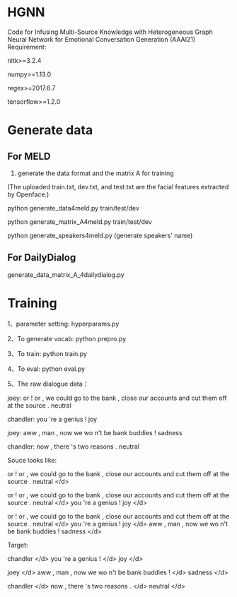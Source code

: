 # HGNN
Code for Infusing Multi-Source Knowledge with Heterogeneous Graph Neural Network for Emotional Conversation Generation (AAAI21)
Requirement: 

nltk>=3.2.4

numpy>=1.13.0

regex>=2017.6.7

tensorflow>=1.2.0
# Generate data
## For MELD
1. generate the data format and the matrix A for training 

(The uploaded train.txt, dev.txt, and test.txt are the facial features extracted by Openface.)

python generate_data4meld.py train/test/dev

python generate_matrix_A4meld.py train/test/dev

python generate_speakers4meld.py (generate speakers' name)

## For DailyDialog
generate_data_matrix_A_4dailydialog.py

# Training
1、parameter setting:
hyperparams.py



2、To generate vocab:
python prepro.py


3、To train:
python train.py


4、To eval:
python eval.py


5、The raw dialogue data：

joey: or ! or , we could go to the bank , close our accounts and cut them off at the source .		neutral

chandler: you 're a genius !	joy

joey: aww , man , now we wo n't be bank buddies !	sadness

chandler: now , there 's two reasons .	neutral

Souce looks like:

or ! or , we could go to the bank , close our accounts and cut them off at the source .		neutral  \</d\>  

or ! or , we could go to the bank , close our accounts and cut them off at the source .		neutral  \</d\>  you 're a genius !		joy  \</d\>  

or ! or , we could go to the bank , close our accounts and cut them off at the source .		neutral  \</d\>  you 're a genius !		joy  \</d\>  aww , man , now we wo n't be bank buddies !		sadness  \</d\>  

Target:

chandler  \</d\>  you 're a genius !  \</d\>  joy  \</d\> 

joey  \</d\>  aww , man , now we wo n't be bank buddies !  \</d\>  sadness  \</d\>  

chandler  \</d\>  now , there 's two reasons .  \</d\>  neutral  \</d\>  
